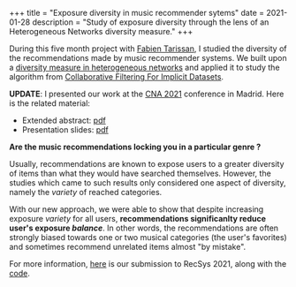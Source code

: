 +++
title =  "Exposure diversity in music recommender sytems"
date = 2021-01-28
description = "Study of exposure diversity through the lens of an Heterogeneous Networks diversity measure."
+++


During this five month project with [Fabien Tarissan](https://www-complexnetworks.lip6.fr/~tarissan/), I studied the diversity of the recommendations made by music recommender systems.
We built upon a [diversity measure in heterogeneous networks](https://arxiv.org/abs/2001.01296) and applied it to study the algorithm from [Collaborative Filtering For Implicit Datasets](https://ieeexplore.ieee.org/document/4781121).

**UPDATE**: I presented our work at the [CNA 2021](https://complexnetworks.org/) conference in Madrid. Here is the related material:
- Extended abstract: [pdf](recodiv_CNA.pdf)
- Presentation slides: [pdf](slides_CNA_2021.pdf)

**Are the music recommendations locking you in a particular genre ?**

Usually, recommendations are known to expose users to a greater diversity of items than what they would have searched themselves.
However, the studies which came to such results only considered one aspect of diversity, namely the *variety* of reached categories.

With our new approach, we were able to show that despite increasing exposure *variety* for all users, **recommendations significanlty reduce user's exposure *balance***. 
In other words, the recommendations are often strongly biased towards one or two musical categories (the user's favorites) and sometimes recommend unrelated items almost "by mistake".

For more information, [here](recodiv_recsys.pdf) is our submission to RecSys 2021, along with the [code](https://github.com/grodino/recodiv).